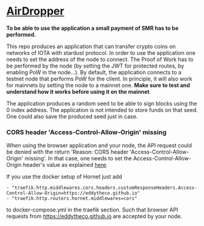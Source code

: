# [AirDropper](https://eddytheco.github.io/AirDropper/index.html)

**To be able to use the application a small payment of SMR has to be performed.**

This repo produces an application that can transfer crypto coins on networks of IOTA with stardust protocol.
In order to use the application one needs to set the address of the node to connect.
The Proof of Work has to be performed by the node (by setting the JWT for protected routes, by enabling PoW in the node...).
By default, the application connects to a testnet node that performs PoW for the client.
In principle, it will also work for mainnets by setting the node to a mainnet one. 
**Make sure to test and understand how it works before using it on the mainnet**.


The application produces a random seed to be able to sign blocks using the 0 index address.
The application is not intended to store funds on that seed.
One could also save the produced seed just in case.

### CORS header 'Access-Control-Allow-Origin' missing

When using the browser application and your node, the API request could be denied with the return 'Reason: CORS header 'Access-Control-Allow-Origin' missing'.
In that case, one needs to set the Access-Control-Allow-Origin header's value as explained [here](https://developer.mozilla.org/en-US/docs/Web/HTTP/CORS/Errors/CORSMissingAllowOrigin).

If you use the docker setup of Hornet just add 

```
- "traefik.http.middlewares.cors.headers.customResponseHeaders.Access-Control-Allow-Origin=https://eddytheco.github.io"
- "traefik.http.routers.hornet.middlewares=cors"
```
to docker-compose.yml in the traefik section. Such that browser API requests from https://eddytheco.github.io are accepted  by your node.
